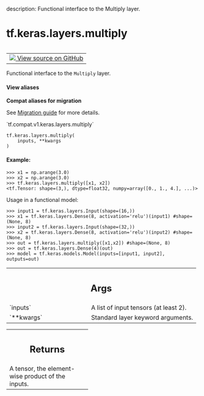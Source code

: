 description: Functional interface to the Multiply layer.

<div itemscope itemtype="http://developers.google.com/ReferenceObject">
<meta itemprop="name" content="tf.keras.layers.multiply" />
<meta itemprop="path" content="Stable" />
</div>

# tf.keras.layers.multiply

<!-- Insert buttons and diff -->

<table class="tfo-notebook-buttons tfo-api nocontent" align="left">
<td>
  <a target="_blank" href="https://github.com/keras-team/keras/tree/v2.7.0/keras/layers/merge.py#L820-L848">
    <img src="https://www.tensorflow.org/images/GitHub-Mark-32px.png" />
    View source on GitHub
  </a>
</td>
</table>



Functional interface to the `Multiply` layer.

<section class="expandable">
  <h4 class="showalways">View aliases</h4>
  <p>
<b>Compat aliases for migration</b>
<p>See
<a href="https://www.tensorflow.org/guide/migrate">Migration guide</a> for
more details.</p>
<p>`tf.compat.v1.keras.layers.multiply`</p>
</p>
</section>

<pre class="devsite-click-to-copy prettyprint lang-py tfo-signature-link">
<code>tf.keras.layers.multiply(
    inputs, **kwargs
)
</code></pre>



<!-- Placeholder for "Used in" -->


#### Example:



```
>>> x1 = np.arange(3.0)
>>> x2 = np.arange(3.0)
>>> tf.keras.layers.multiply([x1, x2])
<tf.Tensor: shape=(3,), dtype=float32, numpy=array([0., 1., 4.], ...)>
```

Usage in a functional model:

```
>>> input1 = tf.keras.layers.Input(shape=(16,))
>>> x1 = tf.keras.layers.Dense(8, activation='relu')(input1) #shape=(None, 8)
>>> input2 = tf.keras.layers.Input(shape=(32,))
>>> x2 = tf.keras.layers.Dense(8, activation='relu')(input2) #shape=(None, 8)
>>> out = tf.keras.layers.multiply([x1,x2]) #shape=(None, 8)
>>> out = tf.keras.layers.Dense(4)(out)
>>> model = tf.keras.models.Model(inputs=[input1, input2], outputs=out)
```

<!-- Tabular view -->
 <table class="responsive fixed orange">
<colgroup><col width="214px"><col></colgroup>
<tr><th colspan="2"><h2 class="add-link">Args</h2></th></tr>

<tr>
<td>
`inputs`
</td>
<td>
A list of input tensors (at least 2).
</td>
</tr><tr>
<td>
`**kwargs`
</td>
<td>
Standard layer keyword arguments.
</td>
</tr>
</table>



<!-- Tabular view -->
 <table class="responsive fixed orange">
<colgroup><col width="214px"><col></colgroup>
<tr><th colspan="2"><h2 class="add-link">Returns</h2></th></tr>
<tr class="alt">
<td colspan="2">
A tensor, the element-wise product of the inputs.
</td>
</tr>

</table>


